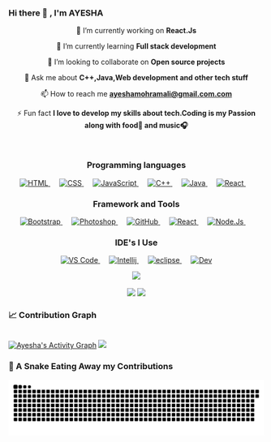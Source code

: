 ### Hi there 👋 ,  I'm AYESHA

<div align="center">
<p>
  🔭 I’m currently working on <b>React.Js</b>

🌱 I’m currently learning <b>Full stack development</b>

👯 I’m looking to collaborate on <b>Open source projects</b>

💬 Ask me about <b>C++,Java,Web development and other tech stuff</b>

📫 How to reach me <b>ayeshamohramali@gmail.com.com</b>

⚡ Fun fact <b>I love to develop my skills about tech.Coding is my Passion along with food🍔 and music🎧</b>
</p></div>
<br>
<div align="center" >
<p > 
<h3 >Programming languages</h3>  
  <a href="#">
    <img alt="HTML" src="https://img.shields.io/badge/HTML5-E34F26?style=for-the-badge&logo=html5&logoColor=white"/>
  </a>
&emsp;
<a href="#">
    <img alt="CSS" src="https://img.shields.io/badge/CSS3-1572B6?style=for-the-badge&logo=css3&logoColor=white"/>
</a>
  &emsp;
<a href="#">
    <img alt="JavaScript" src="https://img.shields.io/badge/JavaScript-323330?style=for-the-badge&logo=javascript&logoColor=F7DF1E"/>
  </a>
  &emsp;
<a href="#">
    <img alt="C++" src="https://img.shields.io/badge/C%2B%2B-00599C?style=for-the-badge&logo=c%2B%2B&logoColor=white"/>
  </a>
  &emsp;
<a href="#">
    <img alt="Java" src="https://img.shields.io/badge/Java-ED8B00?style=for-the-badge&logo=java&logoColor=white"/>
  </a>
  &emsp;
<a href="#">
    <img alt="React" src="https://img.shields.io/badge/React-61DBFB?style=for-the-badge&logo=React&logoColor=white"/>
  </a>
&emsp;
</p>
</div>
<div align="center" >
<p > 

  <h3 >Framework and Tools</h3>  
  <a href="#" target="_blank"> 
     <img alt="Bootstrap" src="https://img.shields.io/badge/Bootstrap-563D7C?style=for-the-badge&logo=bootstrap&logoColor=white">
   </a>
   &emsp;
  <a href="#" target="_blank"> 
    <img alt="Photoshop" src="https://img.shields.io/badge/Adobe-Photoshop-31A8FF?style=for-the-badge&logo=Adobe-Photoshop&labelColor=0a446b&logoWidth=15"/>
  </a>
  &emsp;
  
  <a href="#" target="_blank"> 
    <img alt="GitHub" src="https://img.shields.io/badge/GitHub-100000?style=for-the-badge&logo=github&logoColor=white" height="30px"/>
  </a>
&emsp;
 <a href="#" target="_blank"> 
    <img alt="React" src="https://img.shields.io/badge/React-61DBFB?style=for-the-badge&logo=React&logoColor=white"/>
  </a>
&emsp;
 <a href="#" target="_blank"> 
    <img alt="Node.Js" src="https://img.shields.io/badge/Node-68a063?style=for-the-badge&logo=Node&logoColor=white" />
  </a>
&emsp;
</p>
</div>
<div align="center">
<p > 

  <h3 >IDE's I Use</h3> 
  <a href="#" target="_blank"> 
    <img alt="VS Code" src="https://img.shields.io/badge/Visual_Studio_Code-0078D4?style=for-the-badge&logo=visual%20studio%20code&logoColor=white"/>
  </a>
    &emsp;
  <a href="#" target="_blank"> 
    <img alt="Intellij" src="https://img.shields.io/badge/IntelliJIDEA-000000.svg?style=for-the-badge&logo=intellij-idea&logoColor=white"/>
  </a>
   &emsp;
  <a href="#" target="_blank"> 
    <img alt="eclipse" src="https://img.shields.io/badge/eclipse-001234.svg?style=for-the-badge&logo=eclipse&logoColor=blue"/>
  </a>
   &emsp;
  <a href="#" target="_blank"> 
    <img alt="Dev" src="https://img.shields.io/badge/Dev-001576.svg?style=for-the-badge&logo=Dev&logoColor=blue"/>
  </a>
</p>
</div>
<div><p align="center"> <img src="https://github-profile-trophy.vercel.app/?username=ayeshabaloch123&theme=radical&&theme=radical"  /> </p></div>


<div align="center">
<img height="180em" src="https://github-readme-stats.vercel.app/api?username=ayeshabaloch123&theme=radical"/>
<img height="180em" src="https://github-readme-stats-eight-theta.vercel.app/api/top-langs/?username=ayeshabaloch123&layout=compact&langs_count=8&theme=radical"/>
 </div>
 
 <!--Contribution Graph Section!-->
### 📈 Contribution Graph
 
   <br/>
<a href="https://github.com/ayeshabaloch123"><img alt="Ayesha's Activity Graph" src="https://activity-graph.herokuapp.com/graph?username=ayeshabaloch123&bg_color=0D1117&color=5BCDEC&line=5BCDEC&point=FFFFFF&hide_border=true" /></a>

<img src="https://readme-typing-svg.herokuapp.com?font=Open+Sans&color0000FF&width=500&lines=This+is+my+contribution+graph..">

<!--Snake Animation!-->
### 🐍 A Snake Eating Away my Contributions

![Snake animation](https://github.com/Lucbm99/Lucbm99/blob/output/github-contribution-grid-snake.svg)

